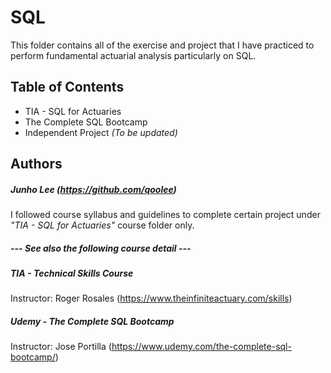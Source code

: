 # SQL

This folder contains all of the exercise and project that I have practiced to perform fundamental actuarial analysis particularly on SQL.

## Table of Contents

* TIA - SQL for Actuaries
* The Complete SQL Bootcamp
* Independent Project *(To be updated)*

## Authors

##### Junho Lee (https://github.com/qoolee)

I followed course syllabus and guidelines to complete certain project under *"TIA - SQL for Actuaries"* course folder only.

##### --- See also the following course detail ---

##### TIA - Technical Skills Course
Instructor: Roger Rosales (https://www.theinfiniteactuary.com/skills)

##### Udemy - The Complete SQL Bootcamp
Instructor: Jose Portilla (https://www.udemy.com/the-complete-sql-bootcamp/)
